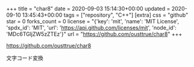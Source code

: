 +++
title = "char8"
date = 2020-09-03 15:14:30+00:00
updated = 2020-09-10 13:45:43+00:00
tags = ["repository", "C++"]
[extra]
css = "github"
star = 0
forks_count = 0
license = "{'key': 'mit', 'name': 'MIT License', 'spdx_id': 'MIT', 'url': 'https://api.github.com/licenses/mit', 'node_id': 'MDc6TGljZW5zZTEz'}"
url = "https://github.com/ousttrue/char8"
+++

<https://github.com/ousttrue/char8>

文字コード変換
